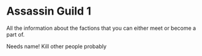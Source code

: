 # Assassin Guild 1

All the information about the factions that you can either meet or become a part of.

Needs name!
Kill other people probably